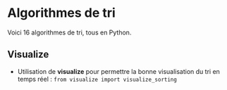 # Algorithmes de tri

Voici 16 algorithmes de tri, tous en Python.

## Visualize

* Utilisation de **visualize** pour permettre la bonne visualisation du tri en temps réel :
  ```from visualize import visualize_sorting```
